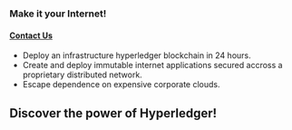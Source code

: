 ### Make it your Internet!
#### <a href='/about'>Contact Us</a>

* Deploy an infrastructure hyperledger blockchain in 24 hours.
* Create and deploy immutable internet applications secured accross a proprietary distributed network.
* Escape dependence on expensive corporate clouds.

## Discover the power of Hyperledger!
